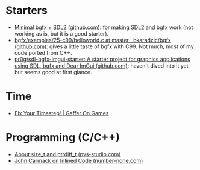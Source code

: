 # Starters

- [Minimal bgfx + SDL2 (github.com)](https://gist.github.com/zlash/abf8d4bc2efb795a02361e4820a2da10): for making SDL2 and bgfx work (not working as is, but it is a good starter).
- [bgfx/examples/25-c99/helloworld.c at master · bkaradzic/bgfx (github.com)](https://github.com/bkaradzic/bgfx/blob/master/examples/25-c99/helloworld.c): gives a little taste of bgfx with C99. Not much, most of my code ported from C++.
- [pr0g/sdl-bgfx-imgui-starter: A starter project for graphics applications using SDL, bgfx and Dear ImGui (github.com)](https://github.com/pr0g/sdl-bgfx-imgui-starter): haven't dived into it yet, but seems good at first glance.



# Time

- [Fix Your Timestep! | Gaffer On Games](https://gafferongames.com/post/fix_your_timestep/)



# Programming (C/C++)

- [About size_t and ptrdiff_t (pvs-studio.com)](https://pvs-studio.com/en/blog/posts/cpp/a0050/)
- [John Carmack on Inlined Code (number-none.com)](http://number-none.com/blow/blog/programming/2014/09/26/carmack-on-inlined-code.html)